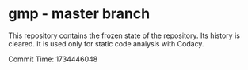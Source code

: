 # gmp - master branch

This repository contains the frozen state of the repository.
Its history is cleared. It is used only for static code
analysis with Codacy.

Commit Time: 1734446048